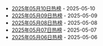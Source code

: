 * [2025年05月10日热榜](https://product-daily.haha.ai/posts/20250510) - 2025-05-10
* [2025年05月09日热榜](https://product-daily.haha.ai/posts/20250509) - 2025-05-09
* [2025年05月08日热榜](https://product-daily.haha.ai/posts/20250508) - 2025-05-08
* [2025年05月07日热榜](https://product-daily.haha.ai/posts/20250507) - 2025-05-07
* [2025年05月06日热榜](https://product-daily.haha.ai/posts/20250506) - 2025-05-06
